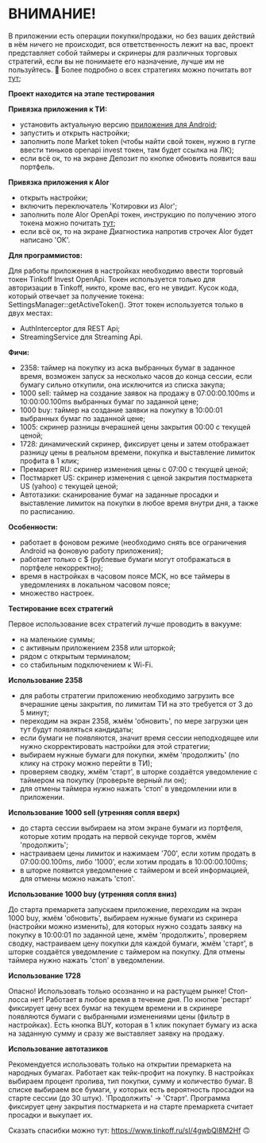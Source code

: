 # ВНИМАНИЕ!
В приложении есть операции покупки/продажи, но без ваших действий в нём ничего не происходит, вся ответственность лежит на вас, 
проект представляет собой таймеры и скринеры для различных торговых стратегий, если вы не понимаете его назначение, лучше им не пользуйтесь. 🙌
Более подробно о всех стратегиях можно почитать вот <a href="https://www.notion.so/159807c2dc854b74ac798b41c816618d">тут</a>; 

**Проект находится на этапе тестирования**

**Привязка приложения к ТИ:**
- установить актуальную версию <a href="https://github.com/oostap/2358/releases">приложения для Android</a>;
- запустить и открыть настройки;
- заполнить поле Market token (чтобы найти свой токен, нужно в гугле ввести тиньков openapi invest токен, там будет ссылка на ЛК);
- если всё ок, то на экране Депозит по кнопке обновить появится ваш портфель.

**Привязка приложения к Alor**
- открыть настройки;
- включить переключатель 'Котировки из Alor';
- заполнить поле Alor OpenApi токен, инструкцию по получению этого токена можно почитать <a href="https://pantini.gitbook.io/pantini-co/marshes/alor-market-data">тут</a>;
- если всё ок, то на экране Диагностика напротив строчек Alor будет написано 'ОК'.

**Для программистов:**

Для работы приложения в настройках необходимо ввести торговый токен Tinkoff Invest OpenApi.
Токен используется только для авторизации в Tinkoff, никто, кроме вас, его не увидит.
Кусок кода, который отвечает за получение токена: SettingsManager::getActiveToken().
Этот токен используется только в двух местах: 
- AuthInterceptor для REST Api;
- StreamingService для Streaming Api.


**Фичи:**
- 2358: таймер на покупку из аска выбранных бумаг в заданное время, возможен запуск за несколько часов до конца сессии, если бумагу сильно откупили, она исключится из списка закупа;
- 1000 sell: таймер на создание заявок на продажу в 07:00:00.100ms и 10:00:00.100ms выбранных бумаг по заданной цене;
- 1000 buy: таймер на создание заявки на покупку в 10:00:01 выбранных бумаг по заданной цене;
- 1005: скринер разницы вчерашней цены закрытия 00:00 с текущей ценой;
- 1728: динамический скринер, фиксирует цены и затем отображает разницу цены в реальном времени, покупка и выставление лимиток профита в 1 клик;
- Премаркет RU: скринер изменения цены с 07:00 с текущей ценой;
- Постмаркет US: скринер изменения с ценой закрытия постмаркета US (yahoo) с текущей ценой;
- Автотазики: сканирование бумаг на заданные просадки и выставление лимиток на покупки в любое время внутри дня, а также по расписанию.

**Особенности:**
- работает в фоновом режиме (необходимо снять все ограничения Android на фоновую работу приложения);
- работает только с $ (рублевые бумаги могут отображаться в портфеле некорректно);
- время в настройках в часовом поясе МСК, но все таймеры в уведомлениях в локальном часовом поясе;
- множество настроек.

**Тестирование всех стратегий**

Первое использование всех стратегий лучше проводить в вакууме:
- на маленькие суммы;
- с активным приложением 2358 или шторкой;
- рядом с открытым терминалом;
- со стабильным подключением к Wi-Fi.

**Использование 2358**

- для работы стратегии приложению необходимо загрузить все вчерашние цены закрытия, по лимитам ТИ на это требуется от 3 до 5 минут;
- переходим на экран 2358, жмём 'обновить', по мере загрузки цен тут будут появляться кандидаты;
- если бумаги не появляются, значит время сессии неподходящее или нужно скорректировать настройки для этой стратегии;
- выбираем нужные бумаги для покупки, жмём 'продолжить' (по клику на строку можно перейти в ТИ);
- проверяем сводку, жмём 'старт', в шторке создаётся уведомление с таймером на покупку (проверьте верный ли он);
- для отмены таймера нужно нажать 'стоп' в уведомлении или в приложении.

**Использование 1000 sell (утренняя сопля вверх)**

- до старта сессии выбираем на этом экране бумаги из портфеля, которые хотим продать на первой секунде торгов, жмём 'продолжить';
- настраиваем цены лимиток и нажимаем '700', если хотим продать в 07:00:00.100ms, либо '1000', если хотим продать в 10:00:00.100ms;
- в шторке появится уведомление с таймером и всей информацией, для отмены можно нажать 'стоп'.

**Использование 1000 buy (утренняя сопля вниз)**

До старта премаркета запускаем приложение, переходим на экран 1000 buy, жмём 'обновить', выбираем нужные бумаги из скринера (настройки можно изменить), для которых нужно создать заявку на покупку в 10:00:01 по заданной цене, жмём 'продолжить', проверяем сводку, настраиваем цену покупки для каждой бумаги, жмём 'старт', в шторке создаётся уведомление с таймером на покупку. Для отмены таймера нужно нажать 'стоп' в уведомлении.

**Использование 1728**

Опасно! Использовать только осознанно и на растущем рынке! Стоп-лосса нет!
Работает в любое время в течение дня. По кнопке 'рестарт' фиксирует цену всех бумаг на текущем времени и в скринере появляются бумаги с выбранными изменениями цены (фильтр в настройках). Есть кнопка BUY, которая в 1 клик покупает бумагу из аска на заданную сумму и сразу же выставляет заявку на продажу.

**Использование автотазиков**

Рекомендуется использовать только на открытии премаркета на народных бумагах. Работает как тейк-профит на покупку. В настройках выбираем процент пролива, тип покупки, сумму и количество бумаг. В списке выбираем все бумаги, у которых есть вероятность просадки на старте сессии (до 30 штук). 'Продолжить' -> 'Старт'. Программа фиксирует цену закрытия постмаркета и на старте премаркета считает просадки и выкупает их.

Сказать спасибки можно тут: https://www.tinkoff.ru/sl/4gwbQl8M2Hf 🙃
